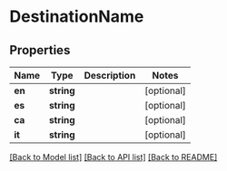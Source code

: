 # DestinationName

## Properties
Name | Type | Description | Notes
------------ | ------------- | ------------- | -------------
**en** | **string** |  | [optional] 
**es** | **string** |  | [optional] 
**ca** | **string** |  | [optional] 
**it** | **string** |  | [optional] 

[[Back to Model list]](../README.md#documentation-for-models) [[Back to API list]](../README.md#documentation-for-api-endpoints) [[Back to README]](../README.md)


